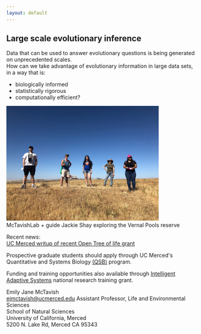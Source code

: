 ```yaml
---
layout: default
---
```

## Large scale evolutionary inference

Data that can be used to answer evolutionary questions is being generated on unprecedented scales. <br>
How can we take advantage of evolutionary information in large data sets,<br>
in a way that is:  
* biologically informed
* statistically rigorous  
* computationally efficient?  

<img src="/assets/vernal.jpg" alt="Drawing" style="width: 400px;"/>  <br>
McTavishLab + guide Jackie Shay exploring the Vernal Pools reserve

Recent news:  
<a href="https://news.ucmerced.edu/news/2018/nsf-grant-helps-professor-connect-evolutionary-dots-along-open-tree-life">UC Merced writup of recent Open Tree of life grant</a>


Prospective graduate students should apply through UC Merced's
Quantitative and Systems Biology
<a href="http://qsb.ucmerced.edu/">(QSB)</a>
program.

Funding and training opportunities also available through 
<a href="http://www.nrt-ias.org/">Intelligent Adaptive Systems</a> 
national research training grant.



Emily Jane McTavish  
<ejmctavish@ucmerced.edu>
Assistant Professor, Life and Environmental Sciences  
School of Natural Sciences  
University of California, Merced  
5200 N. Lake Rd, Merced CA 95343  
